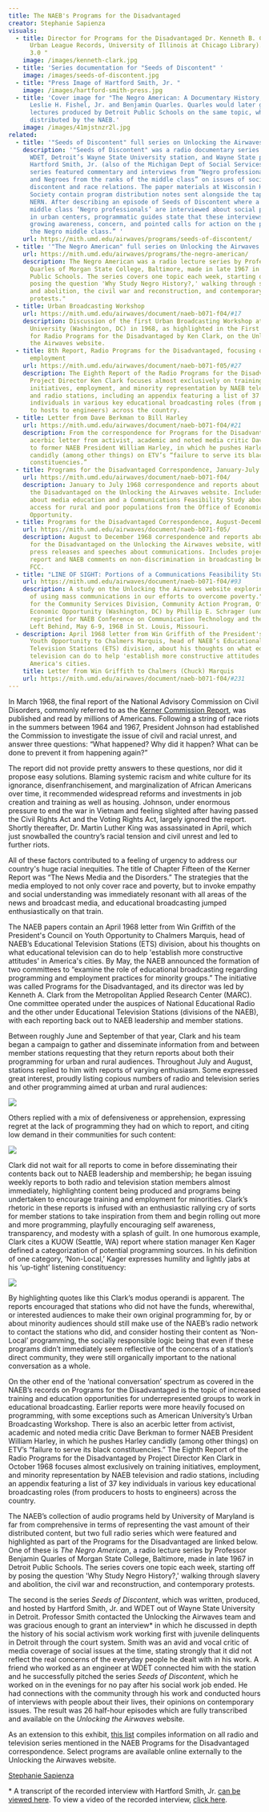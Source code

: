 ```yaml
---
title: The NAEB's Programs for the Disadvantaged
creator: Stephanie Sapienza
visuals:
  - title: Director for Programs for the Disadvantaged Dr. Kenneth B. Clark (Chicago
      Urban League Records, University of Illinois at Chicago Library). CC BY-SA
      3.0 "
    image: /images/kenneth-clark.jpg
  - title: 'Series documentation for "Seeds of Discontent" '
    image: /images/seeds-of-discontent.jpg
  - title: "Press Image of Hartford Smith, Jr. "
    image: /images/hartford-smith-press.jpg
  - title: 'Cover image for "The Negro American: A Documentary History," edited by
      Leslie H. Fishel, Jr. and Benjamin Quarles. Quarles would later give radio
      lectures produced by Detroit Public Schools on the same topic, which were
      distributed by the NAEB.'
    image: /images/41mjstnzr2l.jpg
related:
  - title: '"Seeds of Discontent" full series on Unlocking the Airwaves'
    description: '"Seeds of Discontent" was a radio documentary series produced by
      WDET, Detroit’s Wayne State University station, and Wayne State professor
      Hartford Smith, Jr. (also of the Michigan Dept of Social Services). The
      series featured commentary and interviews from “Negro professional people
      and Negroes from the ranks of the middle class” on issues of social
      discontent and race relations. The paper materials at Wisconsin Historical
      Society contain program distribution notes sent alongside the tapes in the
      NERN. After describing an episode of Seeds of Discontent where a series of
      middle class ‘Negro professionals’ are interviewed about social problems
      in urban centers, programmatic guides state that these interviews “reveal
      growing awareness, concern, and pointed calls for action on the part of
      the Negro middle class.” '
    url: https://mith.umd.edu/airwaves/programs/seeds-of-discontent/
  - title: '"The Negro American" full series on Unlocking the Airwaves'
    url: https://mith.umd.edu/airwaves/programs/the-negro-american/
    description: The Negro American was a radio lecture series by Professor Benjamin
      Quarles of Morgan State College, Baltimore, made in late 1967 in Detroit
      Public Schools. The series covers one topic each week, starting off by
      posing the question 'Why Study Negro History?,' walking through slavery
      and abolition, the civil war and reconstruction, and contemporary
      protests."
  - title: Urban Broadcasting Workshop
    url: https://mith.umd.edu/airwaves/document/naeb-b071-f04/#17
    description: Discussion of the first Urban Broadcasting Workshop at American
      University (Washington, DC) in 1968, as highlighted in the First Report
      for Radio Programs for the Disadvantaged by Ken Clark, on the Unlocking
      the Airwaves website.
  - title: 8th Report, Radio Programs for the Disadvantaged, focusing on training &
      employment
    url: https://mith.umd.edu/airwaves/document/naeb-b071-f05/#27
    description: The Eighth Report of the Radio Programs for the Disadvantaged by
      Project Director Ken Clark focuses almost exclusively on training
      initiatives, employment, and minority representation by NAEB television
      and radio stations, including an appendix featuring a list of 37 key
      individuals in various key educational broadcasting roles (from producers
      to hosts to engineers) across the country.
  - title: Letter from Dave Berkman to Bill Harley
    url: https://mith.umd.edu/airwaves/document/naeb-b071-f04/#21
    description: From the correspondence for Programs for the Disadvantaged, an
      acerbic letter from activist, academic and noted media critic Dave Berkman
      to former NAEB President William Harley, in which he pushes Harley
      candidly (among other things) on ETV’s “failure to serve its black
      constituencies.”
  - title: Programs for the Disadvantaged Correspondence, January-July 1968
    url: https://mith.umd.edu/airwaves/document/naeb-b071-f04/
    description: January to July 1968 correspondence and reports about Programs for
      the Disadvantaged on the Unlocking the Airwaves website. Includes speeches
      about media education and a Communications Feasibility Study about media
      access for rural and poor populations from the Office of Economic
      Opportunity.
  - title: Programs for the Disadvantaged Correspondence, August-December 1968
    url: https://mith.umd.edu/airwaves/document/naeb-b071-f05/
    description: August to December 1968 correspondence and reports about Programs
      for the Disadvantaged on the Unlocking the Airwaves website, with related
      press releases and speeches about communications. Includes project summary
      report and NAEB comments on non-discrimination in broadcasting before the
      FCC.
  - title: "LINE OF SIGHT: Portions of a Communications Feasibility Study"
    url: https://mith.umd.edu/airwaves/document/naeb-b071-f04/#93
    description: A study on the Unlocking the Airwaves website exploring "the idea
      of using mass communications in our efforts to overcome poverty." Prepared
      for the Community Services Division, Community Action Program, Office of
      Economic Opportunity (Washington, DC) by Phillip E. Schrager (undated) and
      reprinted for NAEB Conference on Communication Technology and the People
      Left Behind, May 6-9, 1968 in St. Louis, Missouri.
  - description: April 1968 letter from Win Griffith of the President's Council on
      Youth Opportunity to Chalmers Marquis, head of NAEB’s Educational
      Television Stations (ETS) division, about his thoughts on what educational
      television can do to help 'establish more constructive attitudes' in
      America's cities.
    title: Letter from Win Griffith to Chalmers (Chuck) Marquis
    url: https://mith.umd.edu/airwaves/document/naeb-b071-f04/#231
---
```

In March 1968, the final report of the National Advisory Commission on Civil Disorders, commonly referred to as the [Kerner Commission Report](https://www.hsdl.org/?view&did=35837), was published and read by millions of Americans. Following a string of race riots in the summers between 1964 and 1967, President Johnson had established the Commission to investigate the issue of civil and racial unrest, and answer three questions: “What happened? Why did it happen? What can be done to prevent it from happening again?”

The report did not provide pretty answers to these questions, nor did it propose easy solutions. Blaming systemic racism and white culture for its ignorance, disenfranchisement, and marginalization of African Americans over time, it recommended widespread reforms and investments in job creation and training as well as housing. Johnson, under enormous pressure to end the war in Vietnam and feeling slighted after having passed the Civil Rights Act and the Voting Rights Act, largely ignored the report. Shortly thereafter, Dr. Martin Luther King was assassinated in April, which just snowballed the country’s racial tension and civil unrest and led to further riots.

All of these factors contributed to a feeling of urgency to address our country's huge racial inequities. The title of Chapter Fifteen of the Kerner Report was “The News Media and the Disorders.” The strategies that the media employed to not only cover race and poverty, but to invoke empathy and social understanding was immediately resonant with all areas of the news and broadcast media, and educational broadcasting jumped enthusiastically on that train.

The NAEB papers contain an April 1968 letter from Win Griffith of the President's Council on Youth Opportunity to Chalmers Marquis, head of NAEB’s Educational Television Stations (ETS) division, about his thoughts on what educational television can do to help 'establish more constructive attitudes' in America's cities. By May, the NAEB announced the formation of two committees to “examine the role of educational broadcasting regarding programming and employment practices for minority groups.” The initiative was called Programs for the Disadvantaged, and its director was led by Kenneth A. Clark from the Metropolitan Applied Research Center (MARC). One committee operated under the auspices of National Educational Radio and the other under Educational Television Stations (divisions of the NAEB), with each reporting back out to NAEB leadership and member stations.

Between roughly June and September of that year, Clark and his team began a campaign to gather and disseminate information from and between member stations requesting that they return reports about both their programming for urban and rural audiences. Throughout July and August, stations replied to him with reports of varying enthusiasm. Some expressed great interest, proudly listing copious numbers of radio and television series and other programming aimed at urban and rural audiences:

![](https://lh5.googleusercontent.com/U4LKA3_hQU3UKC0sVWG-qauu2aFPX-85TfyD5Qiz0e7gM6h1BLPHUbviuppZNFc7XtzqQFu2WeowKv8oGgpy_2aH5YA8yPyIdEvtklf1lH8KoKt3FdSEa53gtbYWEaQPVjFdGixH)

Others replied with a mix of defensiveness or apprehension, expressing regret at the lack of programming they had on which to report, and citing low demand in their communities for such content:

![](https://lh6.googleusercontent.com/2grwVLqVa15OZCNhBdubfvHGW_6-_W6316KujPTFfaqZct0yV520508HvrUKMrr26BnhXR2KEpgshbH3TehFampse7Jen1HbJkZK2aCUHKjQKcUPGhw9is2qjC5YwE3ZMM-El1jB)

Clark did not wait for all reports to come in before disseminating their contents back out to NAEB leadership and membership; he began issuing weekly reports to both radio and television station members almost immediately, highlighting content being produced and programs being undertaken to encourage training and employment for minorities. Clark’s rhetoric in these reports is infused with an enthusiastic rallying cry of sorts for member stations to take inspiration from them and begin rolling out more and more programming, playfully encouraging self awareness, transparency, and modesty with a splash of guilt. In one humorous example, Clark cites a KUOW (Seattle, WA) report where station manager Ken Kager defined a categorization of potential programming sources. In his definition of one category, ‘Non-Local,’ Kager expresses humility and lightly jabs at his ‘up-tight’ listening constituency:

![](https://lh4.googleusercontent.com/OkIdwLTbdkVqlp8v6enqpOLAi4r4FCUHHZ7o7A_5yXtpWMZT_OZzHd6NGFmaKL0Ky56ZJ7XRXbOubiOQcHu6M-5Ed8i3vgTwF7AosoHktIaSnrCxZ_D3pC6E1JNu3aK4PeqW6o4R)

By highlighting quotes like this Clark’s modus operandi is apparent. The reports encouraged that stations who did not have the funds, wherewithal, or interested audiences to make their own original programming for, by or about minority audiences should still make use of the NAEB’s radio network to contact the stations who did, and consider hosting their content as ‘Non-Local’ programming, the socially responsible logic being that even if these programs didn’t immediately seem reflective of the concerns of a station’s direct community, they were still organically important to the national conversation as a whole.

On the other end of the ‘national conversation’ spectrum as covered in the NAEB’s records on Programs for the Disadvantaged is the topic of increased training and education opportunities for underrepresented groups to work in educational broadcasting. Earlier reports were more heavily focused on programming, with some exceptions such as American University’s Urban Broadcasting Workshop. There is also an acerbic letter from activist, academic and noted media critic Dave Berkman to former NAEB President William Harley, in which he pushes Harley candidly (among other things) on ETV’s “failure to serve its black constituencies.” The Eighth Report of the Radio Programs for the Disadvantaged by Project Director Ken Clark in October 1968 focuses almost exclusively on training initiatives, employment, and minority representation by NAEB television and radio stations, including an appendix featuring a list of 37 key individuals in various key educational broadcasting roles (from producers to hosts to engineers) across the country.

The NAEB’s collection of audio programs held by University of Maryland is far from comprehensive in terms of representing the vast amount of their distributed content, but two full radio series which were featured and highlighted as part of the Programs for the Disadvantaged are linked below. One of these is *The Negro American*, a radio lecture series by Professor Benjamin Quarles of Morgan State College, Baltimore, made in late 1967 in Detroit Public Schools. The series covers one topic each week, starting off by posing the question 'Why Study Negro History?,' walking through slavery and abolition, the civil war and reconstruction, and contemporary protests.

The second is the series *Seeds of Discontent*, which was written, produced, and hosted by Hartford Smith, Jr. and WDET out of Wayne State University in Detroit. Professor Smith contacted the Unlocking the Airwaves team and was gracious enough to grant an interview* in which he discussed in depth the history of his social activism work working first with juvenile delinquents in Detroit through the court system. Smith was an avid and vocal critic of media coverage of social issues at the time, stating strongly that it did not reflect the real concerns of the everyday people he dealt with in his work. A friend who worked as an engineer at WDET connected him with the station and he successfully pitched the series *Seeds of Discontent*, which he worked on in the evenings for no pay after his social work job ended. He had connections with the community through his work and conducted hours of interviews with people about their lives, their opinions on contemporary issues. The result was 26 half-hour episodes which are fully transcribed and available on the *Unlocking the Airwaves* website.

As an extension to this exhibit, [this list](https://airtable.com/shriKXILirISvcOQW/tblgdT4BEXzAaxM2i) compiles information on all radio and television series mentioned in the NAEB Programs for the Disadvantaged correspondence. Select programs are available online externally to the Unlocking the Airwaves website.

[Stephanie Sapienza](http://www.stephaniesapienza.com)

\* A transcript of the recorded interview with Hartford Smith, Jr. [can be viewed here](https://otter.ai/u/KpenBJMh7H6Tbrkwleo_EmSejKU). To view a video of the recorded interview, [click here](https://vimeo.com/493765418/4146600cc5).